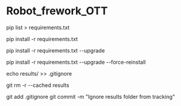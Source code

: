 # Robot_frework_OTT


pip list > requirements.txt


<!-- install the dependences -->

pip install -r requirements.txt

pip install -r requirements.txt --upgrade

pip install -r requirements.txt --upgrade --force-reinstall


<!-- ingorning the file while pushing ex:results at evry time -->

echo results/ >> .gitignore

<!-- stop tracking -->
git rm -r --cached results

<!-- commit changes -->
git add .gitignore
git commit -m "Ignore results folder from tracking"


